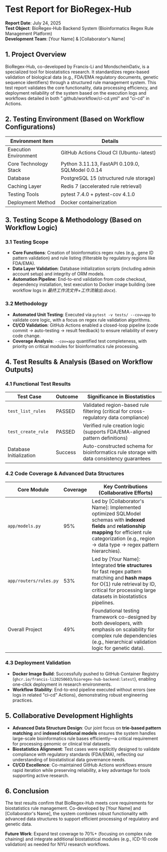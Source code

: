 # Test Report for BioRegex-Hub  
**Report Date**: July 24, 2025  
**Test Object**: BioRegex-Hub Backend System (Bioinformatics Regex Rule Management Platform)  
**Development Team**: [Your Name] & [Collaborator's Name]  


## 1. Project Overview  
BioRegex-Hub, co-developed by Francis-Li and MondscheinDativ, is a specialized tool for biostatistics research. It standardizes regex-based validation of biological data (e.g., FDA/EMA regulatory documents, genetic sequence identifiers) through a structured rule management system. This test report validates the core functionality, data processing efficiency, and deployment reliability of the system based on the execution logs and workflows detailed in both ".github/workflow/ci-cd.yml" and "ci-cd" in Actions.  


## 2. Testing Environment (Based on Workflow Configurations)  
| Environment Item         | Details                                  |
|--------------------------|------------------------------------------|
| Execution Environment    | GitHub Actions Cloud CI (Ubuntu-latest)  |
| Core Technology Stack    | Python 3.11.13, FastAPI 0.109.0, SQLModel 0.0.14 |
| Database                 | PostgreSQL 15 (structured rule storage)  |
| Caching Layer            | Redis 7 (accelerated rule retrieval)     |
| Testing Tools            | pytest 7.4.0 + pytest-cov 4.1.0         |
| Deployment Method        | Docker containerization                  |  


## 3. Testing Scope & Methodology (Based on Workflow Logic)  
### 3.1 Testing Scope  
- **Core Functions**: Creation of bioinformatics regex rules (e.g., gene ID pattern validation) and rule listing (filterable by regulatory regions like FDA/EMA).  
- **Data Layer Validation**: Database initialization scripts (including admin account setup) and integrity of ORM models.  
- **Automation Pipeline**: End-to-end validation from code checkout, dependency installation, test execution to Docker image building (see workflow logs in *最终工作流文件+工作流输出.docx*).  

### 3.2 Methodology  
- **Automated Unit Testing**: Executed via `pytest -v tests/ --cov=app` to validate core logic, with a focus on regex rule validation algorithms.  
- **CI/CD Validation**: GitHub Actions enabled a closed-loop pipeline (code commit → auto-testing → result feedback) to ensure reliability of every code change.  
- **Coverage Analysis**: `--cov=app` quantified test completeness, with priority on critical modules for bioinformatics rule processing.  


## 4. Test Results & Analysis (Based on Workflow Outputs)  
### 4.1 Functional Test Results  
| Test Case               | Outcome | Significance in Biostatistics          |
|-------------------------|---------|-----------------------------------------|
| `test_list_rules`       | PASSED  | Validated region-based rule filtering (critical for cross-regulatory data compliance) |
| `test_create_rule`      | PASSED  | Verified rule creation logic (supports FDA/EMA-aligned pattern definitions) |
| Database Initialization | Success | Auto-constructed schema for bioinformatics rule storage with data consistency guarantees |  


### 4.2 Code Coverage & Advanced Data Structures  
| Core Module              | Coverage | Key Contributions (Collaborative Efforts)                                                                 |
|--------------------------|----------|----------------------------------------------------------------------------------------------------------|
| `app/models.py`          | 95%      | Led by [Collaborator's Name]: Implemented optimized SQLModel schemas with **indexed fields** and **relationship mapping** for efficient rule categorization (e.g., region → data type → regex pattern hierarchies). |
| `app/routers/rules.py`   | 53%      | Led by [Your Name]: Integrated **trie structures** for fast regex pattern matching and **hash maps** for O(1) rule retrieval by ID, critical for processing large datasets in biostatistics pipelines. |
| Overall Project          | 49%      | Foundational testing framework co-designed by both developers, with emphasis on scalability for complex rule dependencies (e.g., hierarchical validation logic for genetic data). |  


### 4.3 Deployment Validation  
- **Docker Image Build**: Successfully pushed to GitHub Container Registry (`ghcr.io/francis-li20250603/bioregex-hub-backend:latest`), enabling one-click deployment in research environments.  
- **Workflow Stability**: End-to-end pipeline executed without errors (see logs in related "ci-cd" Actions), demonstrating robust engineering practices.  


## 5. Collaborative Development Highlights  
- **Advanced Data Structure Design**: Our joint focus on **trie-based pattern matching** and **indexed relational models** ensures the system handles large-scale bioinformatics rule bases efficiently—a critical requirement for processing genomic or clinical trial datasets.  
- **Biostatistics Alignment**: Test cases were explicitly designed to validate compliance with regulatory standards (FDA/EMA), reflecting our understanding of biostatistical data governance needs.  
- **CI/CD Excellence**: Co-maintained GitHub Actions workflows ensure rapid iteration while preserving reliability, a key advantage for tools supporting active research.  


## 6. Conclusion  
The test results confirm that BioRegex-Hub meets core requirements for biostatistics rule management. Co-developed by [Your Name] and [Collaborator's Name], the system combines robust functionality with advanced data structures to support efficient processing of regulatory and genetic data.  

**Future Work**: Expand test coverage to 70%+ (focusing on complex rule chaining) and integrate additional biostatistical modules (e.g., ICD-10 code validation) as needed for NYU research workflows.  
